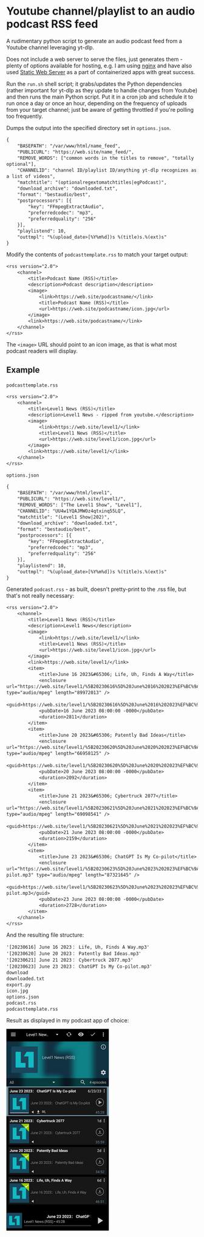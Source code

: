# Youtube channel/playlist to an audio podcast RSS feed
A rudimentary python script to generate an audio podcast feed from a Youtube channel leveraging yt-dlp.

Does not include a web server to serve the files, just generates them - plenty of options available for hosting, e.g. I am using [nginx](https://docs.nginx.com/nginx/admin-guide/web-server/) and have also used [Static Web Server](https://github.com/static-web-server/static-web-server) as a part of containerized apps with great success.

Run the `run.sh` shell script; it grabs/updates the Python dependencies (rather important for yt-dlp as they update to handle changes from Youtube) and then runs the main Python script. Put it in a cron job and schedule it to run once a day or once an hour, depending on the frequency of uploads from your target channel; just be aware of getting throttled if you're polling too frequently.

Dumps the output into the specified directory set in `options.json`. 

	{
		"BASEPATH": "/var/www/html/name_feed",
		"PUBLICURL": "https://web.site/name_feed/",
		"REMOVE_WORDS": ["common words in the titles to remove", "totally optional"],
		"CHANNELID": "channel ID/playlist ID/anything yt-dlp recognizes as a list of videos",
		"matchtitle": "(optionalregextomatchtitles|egPodcast)",
		"download_archive": "downloaded.txt",
		"format": "bestaudio/best",
		"postprocessors": [{
			"key": "FFmpegExtractAudio",
			"preferredcodec": "mp3",
			"preferredquality": "256"
		}],
		"playlistend": 10,
		"outtmpl": "%(upload_date>[%Y%m%d])s %(title)s.%(ext)s"
	}

Modify the contents of `podcasttemplate.rss` to match your target output:

	<rss version="2.0">
	    <channel>
	        <title>Podcast Name (RSS)</title>
	        <description>Podcast description</description>
	        <image>
	            <link>https://web.site/podcastname/</link>
	            <title>Podcast Name (RSS)</title>
	            <url>https://web.site/podcastname/icon.jpg</url>
	        </image>
	        <link>https://web.site/podcastname/</link>
	    </channel>
	</rss>

The `<image>` URL should point to an icon image, as that is what most podcast readers will display.

## Example

`podcasttemplate.rss`

	<rss version="2.0">
	    <channel>
	        <title>Level1 News (RSS)</title>
	        <description>Level1 News - ripped from youtube.</description>
	        <image>
	            <link>https://web.site/level1/</link>
	            <title>Level1 News (RSS)</title>
	            <url>https://web.site/level1/icon.jpg</url>
	        </image>
	        <link>https://web.site/level1/</link>
	    </channel>
	</rss>

`options.json`

	{
		"BASEPATH": "/var/www/html/level1",
		"PUBLICURL": "https://web.site/level1/",
		"REMOVE_WORDS": ["The Level1 Show", "Level1"],
		"CHANNELID": "UU4w1YQAJMWOz4qtxinq55LQ",
		"matchtitle": "(Level1 Show|202)",
		"download_archive": "downloaded.txt",
		"format": "bestaudio/best",
		"postprocessors": [{
			"key": "FFmpegExtractAudio",
			"preferredcodec": "mp3",
			"preferredquality": "256"
		}],
		"playlistend": 10,
		"outtmpl": "%(upload_date>[%Y%m%d])s %(title)s.%(ext)s"
	}

Generated `podcast.rss` - as built, doesn't pretty-print to the .rss file, but that's not really necessary:

	<rss version="2.0">
		<channel>
			<title>Level1 News (RSS)</title>
			<description>Level1 News</description>
			<image>
				<link>https://web.site/level1/</link>
				<title>Level1 News (RSS)</title>
				<url>https://web.site/level1/icon.jpg</url>
			</image>
			<link>https://web.site/level1/</link>
			<item>
				<title>June 16 2023&#65306; Life, Uh, Finds A Way</title>
				<enclosure url="https://web.site/level1/%5B20230616%5D%20June%2016%202023%EF%BC%9A%20Life%2C%20Uh%2C%20Finds%20A%20Way.mp3" type="audio/mpeg" length="89972013" />
				<guid>https://web.site/level1/%5B20230616%5D%20June%2016%202023%EF%BC%9A%20Life%2C%20Uh%2C%20Finds%20A%20Way.mp3</guid>
				<pubDate>16 June 2023 08:00:00 -0000</pubDate>
				<duration>2811</duration>
			</item>
			<item>
				<title>June 20 2023&#65306; Patently Bad Ideas</title>
				<enclosure url="https://web.site/level1/%5B20230620%5D%20June%2020%202023%EF%BC%9A%20Patently%20Bad%20Ideas.mp3" type="audio/mpeg" length="66958125" />
				<guid>https://web.site/level1/%5B20230620%5D%20June%2020%202023%EF%BC%9A%20Patently%20Bad%20Ideas.mp3</guid>
				<pubDate>20 June 2023 08:00:00 -0000</pubDate>
				<duration>2092</duration>
			</item>
			<item>
				<title>June 21 2023&#65306; Cybertruck 2077</title>
				<enclosure url="https://web.site/level1/%5B20230621%5D%20June%2021%202023%EF%BC%9A%20Cybertruck%202077.mp3" type="audio/mpeg" length="69098541" />
				<guid>https://web.site/level1/%5B20230621%5D%20June%2021%202023%EF%BC%9A%20Cybertruck%202077.mp3</guid>
				<pubDate>21 June 2023 08:00:00 -0000</pubDate>
				<duration>2159</duration>
			</item>
			<item>
				<title>June 23 2023&#65306; ChatGPT Is My Co-pilot</title>
				<enclosure url="https://web.site/level1/%5B20230623%5D%20June%2023%202023%EF%BC%9A%20ChatGPT%20Is%20My%20Co-pilot.mp3" type="audio/mpeg" length="87321645" />
				<guid>https://web.site/level1/%5B20230623%5D%20June%2023%202023%EF%BC%9A%20ChatGPT%20Is%20My%20Co-pilot.mp3</guid>
				<pubDate>23 June 2023 08:00:00 -0000</pubDate>
				<duration>2728</duration>
			</item>
		</channel>
	</rss>

And the resulting file structure:

	'[20230616] June 16 2023： Life, Uh, Finds A Way.mp3'
	'[20230620] June 20 2023： Patently Bad Ideas.mp3'
	'[20230621] June 21 2023： Cybertruck 2077.mp3'
	'[20230623] June 23 2023： ChatGPT Is My Co-pilot.mp3'
	download
	downloaded.txt
	export.py
	icon.jpg
	options.json
	podcast.rss
	podcasttemplate.rss

Result as displayed in my podcast app of choice:

![example](example.png)
